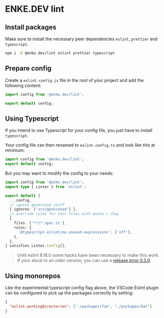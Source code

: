 # ENKE.DEV lint

## Install packages

Make sure to install the necessary peer dependencies `eslint`, `prettier` and `typescript`.

```bash
npm i -D @enke.dev/lint eslint prettier typescript
```

## Prepare config

Create a `eslint.config.js` file in the root of your project and add the following content:

```js
import config from '@enke.dev/lint';

export default config;
```

## Using Typescript

If you intend to use Typescript for your config file, you just have to install `typescript`.

Your config file can then renamed to `eslint.config.ts` and look like this at minimum:

```ts
import config from '@enke.dev/lint';
export default config;
```

But you may want to modify the config to your needs:

```ts
import config from '@enke.dev/lint';
import type { Linter } from 'eslint';

export default [
  ...config,
  // ignore generated stuff
  { ignores: ['src/generated'] },
  // override rules for test files with mocha / chai
  {
    files: ['**/*.spec.ts'],
    rules: {
      '@typescript-eslint/no-unused-expressions': ['off'],
    },
  },
] satisfies Linter.Config[];
```

> Until eslint 9.18.0 some hacks have been necessary to make this work.
> If your stuck to an older version, you can use a [release prior 0.3.0](https://www.npmjs.com/package/@enke.dev/lint/v/0.2.2).

## Using monorepos

Like the experimental typescript config flag above, the VSCode Eslint plugin can be configured to pick up the packages correctly by setting:

```json
{
  "eslint.workingDirectories": ["./packages/foo", "./packages/bar"]
}
```
